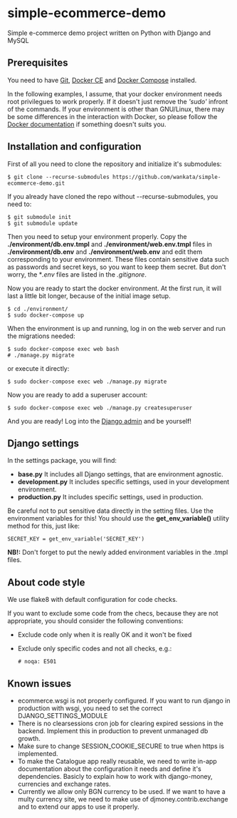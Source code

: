 simple-ecommerce-demo
=====================

Simple e-commerce demo project written on Python with Django and MySQL

Prerequisites
------------------------------

You need to have [Git](https://git-scm.com/), [Docker CE](https://docs.docker.com/install/ "Install Docker CE") and [Docker
Compose](https://docs.docker.com/compose/install/ "Install Docker Compose") installed.

In the following examples, I assume, that your docker environment needs root privilegues to work properly. If it doesn't
just remove the *'sudo'* infront of the commands. If your environment is other than GNU/Linux, there may be some
differences in the interaction with Docker, so please follow the [Docker documentation](https://docs.docker.com/) if
something doesn't suits you.

Installation and configuration
------------------------------

First of all you need to clone the repository and initialize it's submodules:

    $ git clone --recurse-submodules https://github.com/wankata/simple-ecommerce-demo.git

If you already have cloned the repo without --recurse-submodules, you need to:

    $ git submodule init
    $ git submodule update

Then you need to setup your environment properly. Copy the **./environment/db.env.tmpl** and **./environment/web.env.tmpl** files in **./environment/db.env** and
**./environment/web.env** and edit them corresponding to your environment. These files contain sensitive data such as passwords and
secret keys, so you want to keep them secret. But don't worry, the **.env* files are listed in the *.gitignore*.

Now you are ready to start the docker environment. At the first run, it will last a little bit longer, because of the
initial image setup.

    $ cd ./environment/
    $ sudo docker-compose up

When the environment is up and running, log in on the web server and run the migrations needed:

    $ sudo docker-compose exec web bash
    # ./manage.py migrate

or execute it directly:

    $ sudo docker-compose exec web ./manage.py migrate

Now you are ready to add a superuser account:

    $ sudo docker-compose exec web ./manage.py createsuperuser

And you are ready! Log into the [Django admin](http://127.0.0.1:8000/admin/) and be yourself!

Django settings
---------------

In the settings package, you will find:
  * **base.py**
  It includes all Django settings, that are environment agnostic.
  * **development.py**
  It includes specific settings, used in your development environment.
  * **production.py**
  It includes specific settings, used in production.

Be careful not to put sensitive data directly in the setting files. Use the environment variables for this!
You should use the **get_env_variable()** utility method for this, just like:

    SECRET_KEY = get_env_variable('SECRET_KEY')

**NB!:** Don't forget to put the newly added environment variables in the .tmpl files.

About code style
----------------

We use flake8 with default configuration for code checks.

If you want to exclude some code from the checs, because they are not appropriate, you should consider the following
conventions:
  * Exclude code only when it is really OK and it won't be fixed
  * Exclude only specific codes and not all checks, e.g.:

        # noqa: E501

Known issues
------------
  * ecommerce.wsgi is not properly configured. If you want to run django in production with wsgi, you need to set the
    correct DJANGO_SETTINGS_MODULE
  * There is no clearsessions cron job for clearing expired sessions in the backend. Implement this in production to
    prevent unmanaged db growth.
  * Make sure to change SESSION_COOKIE_SECURE to true when https is implemented.
  * To make the Catalogue app really reusable, we need to write in-app documentation about the configuration it needs
    and define it's dependencies. Basicly to explain how to work with django-money, currencies and exchange rates.
  * Currently we allow only BGN currency to be used. If we want to have a multy currency site, we need to make use of
    djmoney.contrib.exchange and to extend our apps to use it properly.
